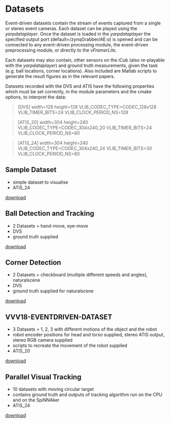 # Datasets

Event-driven datasets contain the stream of events captured from a single or stereo event cameras. Each dataset can be played using the _yarpdataplayer_. Once the dataset is loaded in the _yarpdataplayer_ the specified output port (default=/zynqGrabber/AE:o) is opened and can be connected to any event-driven processing module, the event-driven preprocessing module, or directly to the _vFramerLite_.

Each datasets may also contain, other sensors on the iCub (also re-playable with the _yarpdataplayer_) and ground truth measurements, given the task (e.g. ball locations, corner locations). Also included are Matlab scripts to generate the result figures as in the relevant papers.

Datasets recorded with the DVS and ATIS have the following properties which must be set correctly, in the module parameters and the cmake options, to interpret the data:
> [DVS]
> width=128
> height=128
> VLIB_CODEC_TYPE=CODEC_128x128
> VLIB_TIMER_BITS=24
> VLIB_CLOCK_PERIOD_NS=128

> [ATIS_20]
> width=304
> height=240
> VLIB_CODEC_TYPE=CODEC_304x240_20
> VLIB_TIMER_BITS=24
> VLIB_CLOCK_PERIOD_NS=80

> [ATIS_24]
> width=304
> height=240
> VLIB_CODEC_TYPE=CODEC_304x240_24
> VLIB_TIMER_BITS=30
> VLIB_CLOCK_PERIOD_NS=80

## Sample Dataset

* simple dataset to visualise
* ATIS_24

[download](https://doi.org/10.5281/zenodo.2556755)

## Ball Detection and Tracking

* 2 Datasets = hand-move, eye-move
* DVS
* ground truth supplied

[download](https://figshare.com/s/0abd8f18312bec15b121)

## Corner Detection

* 2 Datasets = checkboard (multiple different speeds and angles), naturalscene
* DVS
* ground truth supplied for naturalscene

[download](https://figshare.com/s/0abd8f18312bec15b121)

## VVV18-EVENTDRIVEN-DATASET

* 3 Datasets = 1, 2, 3 with different motions of the object and the robot
* robot encoder positions for head and torso supplied, stereo ATIS output, stereo RGB camera supplied
* scripts to recreate the movement of the robot supplied
* ATIS_20

[download](https://figshare.com/s/0abd8f18312bec15b121)

## Parallel Visual Tracking

* 10 datasets with moving circular target
* contains ground truth and outputs of tracking algorithm run on the CPU and on the SpiNNAker
* ATIS_24

[download](https://doi.org/10.5281/zenodo.2556755)



